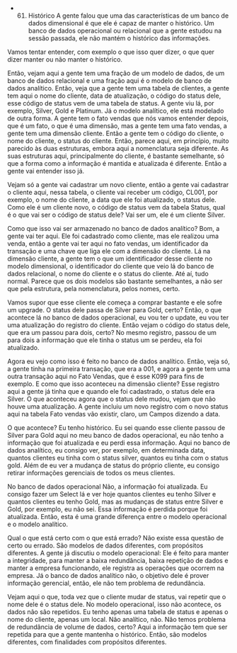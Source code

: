 - 61. Histórico
A gente falou que uma das características de um banco de dados dimensional é que ele é capaz de manter o histórico. Um banco de dados operacional ou relacional que a gente estudou na sessão passada, ele não mantém o histórico das informações.

Vamos tentar entender, com exemplo o que isso quer dizer, o que quer dizer manter ou não manter o histórico.

Então, vejam aqui a gente tem uma fração de um modelo de dados, de um banco de dados relacional e uma fração aqui é o modelo de banco de dados analítico.
Então, veja que a gente tem uma tabela de clientes, a gente tem aqui o nome do cliente, data de atualização, o código do status dele, esse código de status vem de uma tabela de status. A gente viu lá, por exemplo, Silver, Gold e Platinum.
Já o modelo analítico, ele está modelado de outra forma. A gente tem o fato vendas que nós vamos entender depois, que é um fato, o que é uma dimensão, mas a gente tem uma fato vendas, a gente tem uma dimensão cliente. Então a gente tem o código do cliente, o nome do cliente, o status do cliente. Então, parece aqui, em princípio, muito parecido às duas estruturas, embora aqui a nomenclatura seja diferente. As suas estruturas aqui, principalmente do cliente, é bastante semelhante, só que a forma como a informação é mantida e atualizada é diferente. Então a gente vai entender isso já.

Vejam só a gente vai cadastrar um novo cliente, então a gente vai cadastrar o cliente aqui, nessa tabela, o cliente vai receber um código, CL001, por exemplo, o nome do cliente, a data que ele foi atualizado, o status dele.
Como ele é um cliente novo, o código de status vem da tabela Status, qual é o que vai ser o código de status dele?
Vai ser um, ele é um cliente Silver.

Como que isso vai ser armazenado no banco de dados analítico?
Bom, a gente vai ter aqui. Ele foi cadastrado como cliente, mas ele realizou uma venda, então a gente vai ter aqui no fato vendas, um identificador da transação e uma chave que liga ele com a dimensão do cliente. Lá na dimensão cliente, a gente tem o que um identificador desse cliente no modelo dimensional, o identificador do cliente que veio lá do banco de dados relacional, o nome do cliente e o status do cliente. 
Até aí, tudo normal. Parece que os dois modelos são bastante semelhantes, a não ser que pela estrutura, pela nomenclatura, pelos nomes, certo. 

Vamos supor que esse cliente ele começa a comprar bastante e ele sofre um upgrade. O status dele passa de Silver para Gold, certo? Então, o que acontece lá no banco de dados operacional, eu vou ter o update, eu vou ter uma atualização do registro do cliente. Então vejam o código do status dele, que era um passou para dois, certo? No mesmo registro, passou de um para dois a informação que ele tinha o status um se perdeu, ela foi atualizado.

Agora eu vejo como isso é feito no banco de dados analítico.
Então, veja só, a gente tinha na primeira transação, que era a 001, e agora a gente tem uma outra transação aqui no
Fato Vendas, que é esse K099  para fins de exemplo. E como que isso aconteceu na dimensão cliente? Esse registro aqui a gente já tinha que e quando ele foi cadastrado, o status dele era Silver. O que aconteceu agora que o status dele mudou, vejam que não houve uma atualização. A gente incluiu um novo registro com o novo status aqui na tabela Fato vendas vão existir, claro, um Campos dizendo a data. 

O que acontece? Eu tenho histórico. Eu sei quando esse cliente passou de Silver para Gold aqui no meu banco de dados operacional, eu não tenho a informação que foi atualizada e eu perdi essa informação.
Aqui no banco de dados analítico, eu consigo ver, por exemplo, em determinada data, quantos clientes eu tinha com o status silver, quantos eu tinha com o status gold. Além de eu ver a mudança de status do próprio cliente, eu consigo retirar informações gerenciais de todos os meus clientes. 

No banco de dados operacional Não, a informação foi atualizada. Eu consigo fazer um Select lá e ver hoje quantos clientes eu tenho Silver e quantos clientes eu tenho Gold, mas as mudanças de status entre Silver e Gold, por exemplo, eu não sei. Essa informação é perdida porque foi atualizada. Então, esta é uma grande diferença entre o modelo operacional e o modelo analítico.

Qual o que está certo com o que está errado? Não existe essa questão de certo ou errado. São modelos de dados diferentes, com propósitos diferentes. 
A gente já discutiu o modelo operacional: Ele é feito para manter a integridade, para manter a baixa redundância, baixa repetição de dados e manter a empresa funcionando, ele registra as operações que ocorrem na empresa.
Já o banco de dados analítico não, o objetivo dele é prover informação gerencial, então, ele não tem problema de redundância.

Vejam aqui o que, toda vez que o cliente mudar de status, vai repetir que o nome dele é o status dele.
No modelo operacional, isso não acontece, os dados não são repetidos. Eu tenho apenas uma tabela de status e apenas o nome do cliente, apenas um local.
Não analítico, não. Não temos problema de redundância de volume de dados, certo? Aqui a informação tem que ser repetida para que a gente mantenha o histórico. Então, são modelos diferentes, com finalidades com propósitos diferentes.
